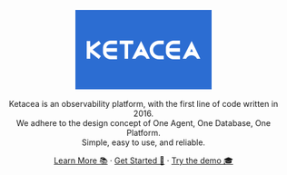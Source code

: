 <p align="center">
  <a href="http://www.ketacea.com/">
    <img src="profile/image/logo - 蓝K 240 140.png" alt="ketacea logo" width="240" height="140">
  </a>
</p>

<p align="center">



</p>
<p align="center">
  Ketacea is an observability platform, with the first line of code written in 2016. <br/>
  We adhere to the design concept of One Agent, One Database, One Platform. <br/>
  Simple, easy to use, and reliable.
</p>

<p align="center">
  <a href="http://www.ketacea.com/">Learn More 📚</a>
  ·
  <a href="https://github.com/ketacea/ketacea">Get Started 🔭</a>
  ·
  <a href="">Try the demo 🎓 </a>
</p>
